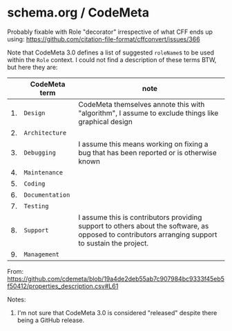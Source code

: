 # schema.org / CodeMeta

Probably fixable with Role "decorator" irrespective of what CFF ends up using: https://github.com/citation-file-format/cffconvert/issues/366

Note that CodeMeta 3.0 defines a list of suggested `roleName`s to be used within the `Role` context. I could not find a description of these terms BTW, but here they are:

|     | CodeMeta term   | note                                                                                                                                                    |
| --- | ---             | ---                                                                                                                                                     |
| 1.  | `Design`        | CodeMeta themselves annote this with "algorithm", I assume to exclude things like graphical design                                                      |
| 2.  | `Architecture`  |                                                                                                                                                         |
| 3.  | `Debugging`     | I assume this means working on fixing a bug that has been reported or is otherwise known                                                                |
| 4.  | `Maintenance`   |                                                                                                                                                         |
| 5.  | `Coding`        |                                                                                                                                                         |
| 6.  | `Documentation` |                                                                                                                                                         |
| 7.  | `Testing`       |                                                                                                                                                         |
| 8.  | `Support`       | I assume this is contributors providing support to others about the software, as opposed to contributors arranging support to sustain the project.      |
| 9.  | `Management`    |                                                                                                                                                         |

From: https://github.com/cdemeta/blob/19a4de2deb55ab7c907984bc9333f45eb5f50412/properties_description.csv#L61

Notes:

1. I'm not sure that CodeMeta 3.0 is considered "released" despite there being a GitHub release.
